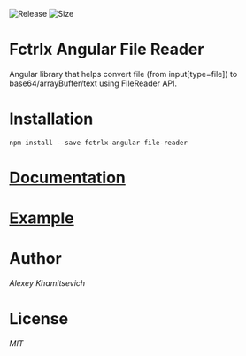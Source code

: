 ![Release](https://img.shields.io/github/release/facetrollex/fctrlx-angular-file-reader.svg?style=plastic)
![Size](https://img.shields.io/bundlephobia/min/fctrlx-angular-file-reader.svg?style=plastic)

# Fctrlx Angular File Reader
Angular library that helps convert file (from input[type=file]) to base64/arrayBuffer/text using FileReader API.

# Installation
`npm install --save fctrlx-angular-file-reader`

# [Documentation](https://github.com/facetrollex/fctrlx-angular-file-reader/wiki)
# [Example](https://next.plnkr.co/edit/MlwNL3BKXdVtX3Xx)

# Author
_Alexey Khamitsevich_

# License
 _MIT_
